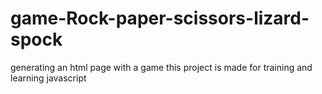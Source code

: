 # game-Rock-paper-scissors-lizard-spock

generating an html page with a game
this project is made for training and learning javascript
